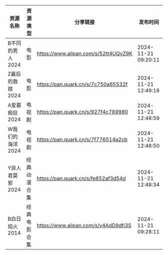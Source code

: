 | 资源名称       | 资源类型   | 分享链接                                 | 发布时间                |
| ---------- | ------ | ------------------------------------ | ------------------- |
| B不同的男人2024 | 电影     | https://www.alipan.com/s/52tt4UQyZ9K | 2024-11-21 09:20:11 |
| Z最后的救赎2024 | 电影     | https://pan.quark.cn/s/7c750a65532f  | 2024-11-21 12:49:18 |
| A爱慕痴狂2024  | 电视剧    | https://pan.quark.cn/s/927f4c789980  | 2024-11-21 12:48:59 |
| W我们的海洋2024 | 电视剧    | https://pan.quark.cn/s/7f776514a2cb  | 2024-11-21 12:48:50 |
| Y异人君莫邪2024 | 经典动漫合集 | https://pan.quark.cn/s/fe852af3d54d  | 2024-11-21 12:48:34 |
| B白日焰火2014  | 经典电影合集 | https://www.alipan.com/s/v4AdD9dfi3S | 2024-11-21 09:28:11 |

